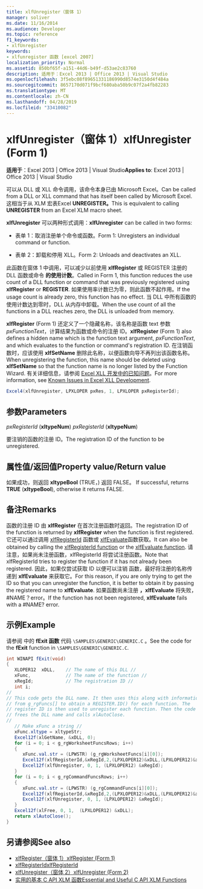 ```yaml
---
title: xlfUnregister（窗体 1）
manager: soliver
ms.date: 11/16/2014
ms.audience: Developer
ms.topic: reference
f1_keywords:
- xlfUnregister
keywords:
- xlfunregister 函数 [excel 2007]
localization_priority: Normal
ms.assetid: 850bf65f-a151-44d6-b49f-d53ae2c83760
description: 适用于：Excel 2013 | Office 2013 | Visual Studio
ms.openlocfilehash: 3f5ebc08f89651331186990d8574e3150d4f484a
ms.sourcegitcommit: 8657170d071f9bcf680aba50b9c07f2a4fb82283
ms.translationtype: MT
ms.contentlocale: zh-CN
ms.lasthandoff: 04/28/2019
ms.locfileid: "33410082"
---
```

# <a name="xlfunregister-form-1"></a><span data-ttu-id="8f3d2-104">xlfUnregister（窗体 1）</span><span class="sxs-lookup"><span data-stu-id="8f3d2-104">xlfUnregister (Form 1)</span></span>

<span data-ttu-id="8f3d2-105">**适用于**：Excel 2013 | Office 2013 | Visual Studio</span><span class="sxs-lookup"><span data-stu-id="8f3d2-105">**Applies to**: Excel 2013 | Office 2013 | Visual Studio</span></span> 
  
<span data-ttu-id="8f3d2-106">可以从 DLL 或 XLL 命令调用，该命令本身已由 Microsoft Excel。</span><span class="sxs-lookup"><span data-stu-id="8f3d2-106">Can be called from a DLL or XLL command that has itself been called by Microsoft Excel.</span></span> <span data-ttu-id="8f3d2-107">这相当于从 XLM 宏表Excel **UNREGISTER。**</span><span class="sxs-lookup"><span data-stu-id="8f3d2-107">This is equivalent to calling **UNREGISTER** from an Excel XLM macro sheet.</span></span> 
  
<span data-ttu-id="8f3d2-108">**xlfUnregister** 可以两种形式调用：</span><span class="sxs-lookup"><span data-stu-id="8f3d2-108">**xlfUnregister** can be called in two forms:</span></span> 
  
- <span data-ttu-id="8f3d2-109">表单 1：取消注册单个命令或函数。</span><span class="sxs-lookup"><span data-stu-id="8f3d2-109">Form 1: Unregisters an individual command or function.</span></span>
    
- <span data-ttu-id="8f3d2-110">表单 2：卸载和停用 XLL。</span><span class="sxs-lookup"><span data-stu-id="8f3d2-110">Form 2: Unloads and deactivates an XLL.</span></span>
    
<span data-ttu-id="8f3d2-111">此函数在窗体 1 中调用，可以减少以前使用 **xlfRegister** 或 REGISTER 注册的 DLL 函数或命令 **的使用计数**。</span><span class="sxs-lookup"><span data-stu-id="8f3d2-111">Called in Form 1, this function reduces the use count of a DLL function or command that was previously registered using **xlfRegister** or **REGISTER**.</span></span> <span data-ttu-id="8f3d2-112">如果使用率计数已为零，则此函数不起作用。</span><span class="sxs-lookup"><span data-stu-id="8f3d2-112">If the usage count is already zero, this function has no effect.</span></span> <span data-ttu-id="8f3d2-113">当 DLL 中所有函数的使用计数达到零时，DLL 从内存中卸载。</span><span class="sxs-lookup"><span data-stu-id="8f3d2-113">When the use count of all the functions in a DLL reaches zero, the DLL is unloaded from memory.</span></span>
  
<span data-ttu-id="8f3d2-114">**xlfRegister** (Form 1) 还定义了一个隐藏名称，该名称是函数 text 参数  _pxFunctionText_，计算结果为函数或命令的注册 ID。</span><span class="sxs-lookup"><span data-stu-id="8f3d2-114">**xlfRegister** (Form 1) also defines a hidden name which is the function text argument,  _pxFunctionText_, and which evaluates to the function or command's registration ID.</span></span> <span data-ttu-id="8f3d2-115">在注销函数时，应该使用 **xlfSetName** 删除此名称，以便函数向导不再列出该函数名称。</span><span class="sxs-lookup"><span data-stu-id="8f3d2-115">When unregistering the function, this name should be deleted using **xlfSetName** so that the function name is no longer listed by the Function Wizard.</span></span> <span data-ttu-id="8f3d2-116">有关详细信息，请参阅 [Excel XLL 开发中的已知问题](known-issues-in-excel-xll-development.md)。</span><span class="sxs-lookup"><span data-stu-id="8f3d2-116">For more information, see [Known Issues in Excel XLL Development](known-issues-in-excel-xll-development.md).</span></span>
  
```cs
Excel4(xlfUnregister, LPXLOPER pxRes, 1, LPXLOPER pxRegisterId);
```

## <a name="parameters"></a><span data-ttu-id="8f3d2-117">参数</span><span class="sxs-lookup"><span data-stu-id="8f3d2-117">Parameters</span></span>

<span data-ttu-id="8f3d2-118">_pxRegisterId_ (**xltypeNum**) </span><span class="sxs-lookup"><span data-stu-id="8f3d2-118">_pxRegisterId_ (**xltypeNum**)</span></span>
  
<span data-ttu-id="8f3d2-119">要注销的函数的注册 ID。</span><span class="sxs-lookup"><span data-stu-id="8f3d2-119">The registration ID of the function to be unregistered.</span></span>
  
## <a name="property-valuereturn-value"></a><span data-ttu-id="8f3d2-120">属性值/返回值</span><span class="sxs-lookup"><span data-stu-id="8f3d2-120">Property value/Return value</span></span>

<span data-ttu-id="8f3d2-121">如果成功，则返回 **xltypeBool** (TRUE，) 返回 FALSE。 </span><span class="sxs-lookup"><span data-stu-id="8f3d2-121">If successful, returns **TRUE** (**xltypeBool**), otherwise it returns FALSE.</span></span>
  
## <a name="remarks"></a><span data-ttu-id="8f3d2-122">备注</span><span class="sxs-lookup"><span data-stu-id="8f3d2-122">Remarks</span></span>

<span data-ttu-id="8f3d2-123">函数的注册 ID 由 **xlfRegister** 在首次注册函数时返回。</span><span class="sxs-lookup"><span data-stu-id="8f3d2-123">The registration ID of the function is returned by **xlfRegister** when the function is first registered.</span></span> <span data-ttu-id="8f3d2-124">它还可以通过调用 [xlfRegisterId](xlfregisterid.md) 函数或 [xlfEvaluate](xlfevaluate.md)函数获取。</span><span class="sxs-lookup"><span data-stu-id="8f3d2-124">It can also be obtained by calling the [xlfRegisterId function](xlfregisterid.md) or the [xlfEvaluate function](xlfevaluate.md).</span></span> <span data-ttu-id="8f3d2-125">请注意，如果尚未注册函数，xlfRegisterId 将尝试注册函数。</span><span class="sxs-lookup"><span data-stu-id="8f3d2-125">Note that xlfRegisterId tries to register the function if it has not already been registered.</span></span> <span data-ttu-id="8f3d2-126">因此，如果仅尝试获取 ID 以便可以注销 函数，最好将注册的名称传递到 **xlfEvaluate** 来获取它。</span><span class="sxs-lookup"><span data-stu-id="8f3d2-126">For this reason, if you are only trying to get the ID so that you can unregister the function, it is better to obtain it by passing the registered name to **xlfEvaluate**.</span></span> <span data-ttu-id="8f3d2-127">如果函数尚未注册 **，xlfEvaluate** 将失败，#NAME？error。</span><span class="sxs-lookup"><span data-stu-id="8f3d2-127">If the function has not been registered, **xlfEvaluate** fails with a #NAME? error.</span></span> 
  
## <a name="example"></a><span data-ttu-id="8f3d2-128">示例</span><span class="sxs-lookup"><span data-stu-id="8f3d2-128">Example</span></span>

<span data-ttu-id="8f3d2-129">请参阅 中的 **fExit 函数** 代码  `\SAMPLES\GENERIC\GENERIC.C` 。</span><span class="sxs-lookup"><span data-stu-id="8f3d2-129">See the code for the **fExit** function in  `\SAMPLES\GENERIC\GENERIC.C`.</span></span>
  
```cs
int WINAPI fExit(void)
{
   XLOPER12  xDLL,    // The name of this DLL //
   xFunc,             // The name of the function //
   xRegId;            // The registration ID //
   int i;
//
// This code gets the DLL name. It then uses this along with information
// from g_rgFuncs[] to obtain a REGISTER.ID() for each function. The
// register ID is then used to unregister each function. Then the code
// frees the DLL name and calls xlAutoClose.
//
   // Make xFunc a string //
   xFunc.xltype = xltypeStr;
   Excel12f(xlGetName, &xDLL, 0);
   for (i = 0; i < g_rgWorksheetFuncsRows; i++)
   {
      xFunc.val.str = (LPWSTR) (g_rgWorksheetFuncs[i][0]);
      Excel12f(xlfRegisterId,&xRegId,2,(LPXLOPER12)&xDLL,(LPXLOPER12)&xFunc);
      Excel12f(xlfUnregister, 0, 1, (LPXLOPER12) &xRegId);
   }
   for (i = 0; i < g_rgCommandFuncsRows; i++)
   {
      xFunc.val.str = (LPWSTR) (g_rgCommandFuncs[i][0]);
      Excel12f(xlfRegisterId,&xRegId,2,(LPXLOPER12)&xDLL,(LPXLOPER12)&xFunc);
      Excel12f(xlfUnregister, 0, 1, (LPXLOPER12) &xRegId);
   }
   Excel12f(xlFree, 0, 1,  (LPXLOPER12) &xDLL);
   return xlAutoClose();
}
```

## <a name="see-also"></a><span data-ttu-id="8f3d2-130">另请参阅</span><span class="sxs-lookup"><span data-stu-id="8f3d2-130">See also</span></span>

- [<span data-ttu-id="8f3d2-131">xlfRegister（窗体 1）</span><span class="sxs-lookup"><span data-stu-id="8f3d2-131">xlfRegister (Form 1)</span></span>](xlfregister-form-1.md)
- [<span data-ttu-id="8f3d2-132">xlfRegisterId</span><span class="sxs-lookup"><span data-stu-id="8f3d2-132">xlfRegisterId</span></span>](xlfregisterid.md)
- [<span data-ttu-id="8f3d2-133">xlfUnregister（窗体 2）</span><span class="sxs-lookup"><span data-stu-id="8f3d2-133">xlfUnregister (Form 2)</span></span>](xlfunregister-form-2.md)
- [<span data-ttu-id="8f3d2-134">实用的基本 C API XLM 函数</span><span class="sxs-lookup"><span data-stu-id="8f3d2-134">Essential and Useful C API XLM Functions</span></span>](essential-and-useful-c-api-xlm-functions.md)

